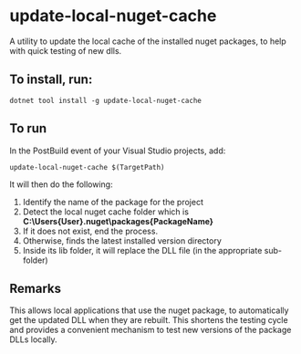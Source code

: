 # update-local-nuget-cache
A utility to update the local cache of the installed nuget packages, to help with quick testing of new dlls.

## To install, run:
```
dotnet tool install -g update-local-nuget-cache
```

## To run
In the PostBuild event of your Visual Studio projects, add:

```
update-local-nuget-cache $(TargetPath)
```

It will then do the following:

1. Identify the name of the package for the project
2. Detect the local nuget cache folder which is **C:\Users\{User}\.nuget\packages\{PackageName}**
3. If it does not exist, end the process.
4. Otherwise, finds the latest installed version directory
5. Inside its lib folder, it will replace the DLL file (in the appropriate sub-folder)

## Remarks
This allows local applications that use the nuget package, to automatically get the updated DLL when they are rebuilt.
This shortens the testing cycle and provides a convenient mechanism to test new versions of the package DLLs locally.
